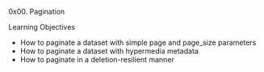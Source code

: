 0x00. Pagination

Learning Objectives

- How to paginate a dataset with simple page and page_size parameters
- How to paginate a dataset with hypermedia metadata
- How to paginate in a deletion-resilient manner
